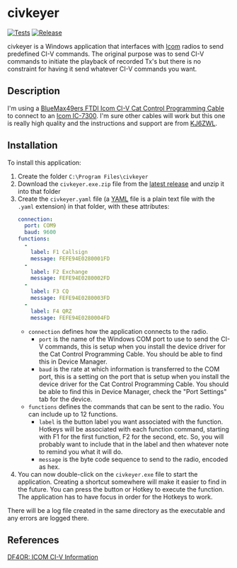 # civkeyer

[![Tests](https://github.com/bbathe/civkeyer/workflows/Tests/badge.svg)](https://github.com/bbathe/civkeyer/actions) [![Release](https://github.com/bbathe/civkeyer/workflows/Release/badge.svg)](https://github.com/bbathe/civkeyer/actions)

civkeyer is a Windows application that interfaces with [Icom](https://www.icomamerica.com/en/amateur/) radios to send predefined CI-V commands.  The original purpose was to send CI-V commands to initiate the playback of recorded Tx's but there is no constraint for having it send whatever CI-V commands you want.

## Description

I'm using a [BlueMax49ers FTDI Icom CI-V Cat Control Programming Cable](https://smile.amazon.com/gp/product/B074JRWYRP) to connect to an [Icom IC-7300](https://icomamerica.com/en/products/amateur/hf/7300/default.aspx).  I'm sure other cables will work but this one is really high quality and the instructions and support are from [KJ6ZWL](https://www.qrz.com/db/KJ6ZWL).

## Installation

To install this application:

1. Create the folder `C:\Program Files\civkeyer`
2. Download the `civkeyer.exe.zip` file from the [latest release](https://github.com/bbathe/civkeyer/releases) and unzip it into that folder
3. Create the `civkeyer.yaml` file (a [YAML](https://en.wikipedia.org/wiki/YAML) file is a plain text file with the `.yaml` extension) in that folder, with these attributes:
    ```yaml
    connection:
      port: COM9
      baud: 9600
    functions:
      -
        label: F1 Callsign
        message: FEFE94E0280001FD
      -
        label: F2 Exchange
        message: FEFE94E0280002FD
      -
        label: F3 CQ
        message: FEFE94E0280003FD
      -
        label: F4 QRZ
        message: FEFE94E0280004FD
    ```
    - `connection` defines how the application connects to the radio.
      - `port` is the name of the Windows COM port to use to send the CI-V commands, this is setup when you install the device driver for the Cat Control Programming Cable.  You should be able to find this in Device Manager.
      - `baud` is the rate at which information is transferred to the COM port, this is a setting on the port that is setup when you install the device driver for the Cat Control Programming Cable.  You should be able to find this in Device Manager, check the "Port Settings" tab for the device.
    - `functions` defines the commands that can be sent to the radio.  You can include up to 12 functions.
      - `label` is the button label you want associated with the function.  Hotkeys will be associated with each function command, starting with F1 for the first function, F2 for the second, etc.  So, you will probably want to include that in the label and then whatever note to remind you what it will do.
      - `message` is the byte code sequence to send to the radio, encoded as hex.  
4. You can now double-click on the `civkeyer.exe` file to start the application.  Creating a shortcut somewhere will make it easier to find in the future.  You can press the button or Hotkey to execute the function.  The application has to have focus in order for the Hotkeys to work.

There will be a log file created in the same directory as the executable and any errors are logged there.

## References

[DF4OR: ICOM CI-V Information](http://www.plicht.de/ekki/civ)
